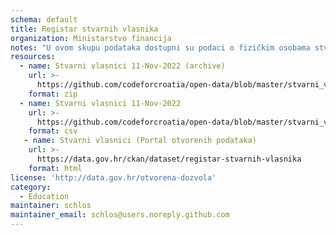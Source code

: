 ```yaml
---
schema: default
title: Registar stvarnih vlasnika
organization: Ministarstvo financija
notes: "U ovom skupu podataka dostupni su podaci o fizičkim osobama stvarnim vlasnicima pojedinih konkretnih pravnih subjekata, sukladno odredbama čl. 34. i 35. Zakona o sprječavanju pranja novca i financiranja terorizma. Registar stvarnih vlasnika je središnja elektronička baza podataka koja sadrži podatke o stvarnim vlasnicima pravnih subjekata i trustova. Registar je ustrojen na temelju članaka 32. do 36. Zakona o sprječavanju pranja novca i financiranja terorizma (Narodne novine broj: 108/17 i 39/19), a operativno ga u ime Ministarstva financija – Ureda za sprječavanja pranja novca i financiranja terorizma, vodi Financijska agencija. Stvarnim vlasnikom smatra se svaka fizička osoba (ili osobe) koja je konačni vlasnik stranke ili kontrolira stranku ili na drugi način njome upravlja, uključujući onu fizičku osobu (osobe) koja izvršava krajnju učinkovitu kontrolu nad pravnom osobom."
resources:
  - name: Stvarni vlasnici 11-Nov-2022 (archive)
    url: >-
      https://github.com/codeforcroatia/open-data/blob/master/stvarni_vlasnici/stvarni_vlasnici_20221110.zip
    format: zip
  - name: Stvarni vlasnici 11-Nov-2022
    url: >-
      https://github.com/codeforcroatia/open-data/blob/master/stvarni_vlasnici/stvarni_vlasnici_export_20221110.csv
    format: csv
   - name: Stvarni vlasnici (Portal otvorenih podataka)
    url: >-
      https://data.gov.hr/ckan/dataset/registar-stvarnih-vlasnika
    format: html
license: 'http://data.gov.hr/otvorena-dozvola'
category:
  - Education
maintainer: schlos
maintainer_email: schlos@users.noreply.github.com
---
```

